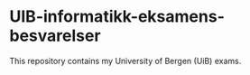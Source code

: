 # UIB-informatikk-eksamens-besvarelser
This repository contains my University of Bergen (UiB) exams.
